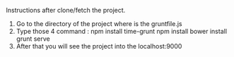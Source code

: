 Instructions after clone/fetch the project.

1. Go to the directory of the project where is the gruntfile.js
2. Type those 4 command :
      npm install time-grunt
      npm install
      bower install
      grunt serve
3. After that you will see the project into the localhost:9000
